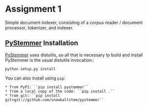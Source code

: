 # Assignment 1
Simple document indexer, consisting of a corpus reader /
document processor, tokenizer, and indexer.

[PyStemmer]("https://github.com/snowballstem/pystemmer") Installation
----------------------
[PyStemmer]("https://github.com/snowballstem/pystemmer") uses distutils, so all that is necessary to build and install
PyStemmer is the usual distutils invocation::

    python setup.py install

You can also install using ``pip``:

    * from PyPI: ``pip install pystemmer``
    * from a local copy of the code: ``pip install .``
    * from git: ``pip install git+git://github.com/snowballstem/pystemmer``

